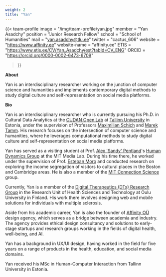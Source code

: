 ```yaml
---
weight: 2
title: "Yan"
---
```


{{< team-profile 
image = "/img/team-profile/yan.jpg"
member = "Yan Asadchy"
position = "Junior Research Fellow"
school = "School of Humanities"
mail = "yan.asadchy@tlu.ee"
twitter = "cactus_606"
website = "https://www.affinity.ee"
website-name = "affinity.ee"
ETIS = "https://www.etis.ee/CV/Yan_Asadchy/est?tabId=CV_ENG"
ORCID = "https://orcid.org/0000-0002-6473-6709"
 >}}   

**About**
  
Yan is an interdisciplinary researcher working on the junction of computer science and humanities and implements contemporary digital methods to study digital culture and self-representation on social media platforms.

**Bio**  
  
Yan is an interdisciplinary researcher who is currently pursuing his Ph.D. in Cultural Data Analytics at the [CUDAN Open Lab](https://cudan.tlu.ee/team/yan/) at [Tallinn University](https://www.tlu.ee/en/node/106786) in Estonia, under the supervision of Professors [Maximilian Schich](http://www.schich.info/) and [Marek Tamm](https://www.etis.ee/CV/Marek_Tamm/eng?lang=ENG). His research focuses on the intersection of computer science and humanities, where he leverages computational methods to study digital culture and self-representation on social media platforms.

Yan has served as a visiting student at Prof. [Alex 'Sandy' Pentland](https://www.media.mit.edu/people/sandy/overview/)'s [Human Dynamics Group](https://www.media.mit.edu/people/asadchy0/overview/) at the MIT Media Lab. During his time there, he worked under the supervision of Prof. [Esteban Moro](http://estebanmoro.org/about/) and conducted research on exploring the income segregation of visitors to cultural places in the Boston and Cambridge areas. He is also a member of the [MIT Connection Science](https://connection.mit.edu/yan-asadchy) group.

Currently, Yan is a member of the [Digital Therapeutics (DTx) Research Group](https://www.oulu.fi/en/researchers/yan-asadchy) in the Research Unit of Health Sciences and Technology at Oulu University in Finland. His work there involves designing web and mobile solutions for individuals with multiple sclerosis.
 
Aside from his academic career, Yan is also the founder of [Affinity OÜ](https://www.affinity.ee/) design agency, which serves as a bridge between academia and industry. The agency provides ethical design consultancy and solutions to early-stage startups and research groups working in the fields of digital health, well-being, and AI.

Yan has a background in UX/UI design, having worked in the field for five years on a range of products in the health, education, and social media domains.

Yan received his MSc in Human-Computer Interaction from Tallinn University in Estonia.